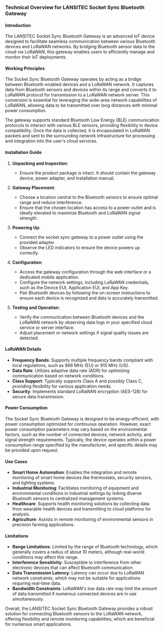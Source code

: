 ### Technical Overview for LANSITEC Socket Sync Bluetooth Gateway

#### Introduction
The LANSITEC Socket Sync Bluetooth Gateway is an advanced IoT device designed to facilitate seamless communication between various Bluetooth devices and LoRaWAN networks. By bridging Bluetooth sensor data to the cloud via LoRaWAN, this gateway enables users to efficiently manage and monitor their IoT deployments.

#### Working Principles
The Socket Sync Bluetooth Gateway operates by acting as a bridge between Bluetooth-enabled devices and a LoRaWAN network. It captures data from Bluetooth sensors and devices within its range and converts it to LoRaWAN protocol for transmission to a LoRaWAN network server. This conversion is essential for leveraging the wide-area network capabilities of LoRaWAN, allowing data to be transmitted over long distances with minimal power consumption.

The gateway supports standard Bluetooth Low Energy (BLE) communication protocols to interact with various BLE sensors, providing flexibility in device compatibility. Once the data is collected, it is encapsulated in LoRaWAN packets and sent to the surrounding network infrastructure for processing and integration into the user's cloud services.

#### Installation Guide
1. **Unpacking and Inspection**:
   - Ensure the product package is intact. It should contain the gateway device, power adapter, and installation manual.

2. **Gateway Placement**:
   - Choose a location central to the Bluetooth sensors to ensure optimal range and reduce interference.
   - Ensure that the chosen location has access to a power outlet and is ideally elevated to maximize Bluetooth and LoRaWAN signal strength.

3. **Powering Up**:
   - Connect the socket sync gateway to a power outlet using the provided adapter.
   - Observe the LED indicators to ensure the device powers up correctly.

4. **Configuration**:
   - Access the gateway configuration through the web interface or a dedicated mobile application.
   - Configure the network settings, including LoRaWAN credentials, such as the Device EUI, Application EUI, and App Key.
   - Pair Bluetooth devices by following the on-screen instructions to ensure each device is recognized and data is accurately transmitted.

5. **Testing and Operation**:
   - Verify the communication between Bluetooth devices and the LoRaWAN network by observing data logs in your specified cloud service or server interface.
   - Adjust placement or network settings if signal quality issues are detected.

#### LoRaWAN Details
- **Frequency Bands**: Supports multiple frequency bands compliant with local regulations, such as 868 MHz (EU) or 915 MHz (US).
- **Data Rate**: Utilizes adaptive data rate (ADR) for optimizing communication based on network conditions.
- **Class Support**: Typically supports Class A and possibly Class C, providing flexibility for various application needs.
- **Security**: Implements standard LoRaWAN encryption (AES-128) for secure data transmission.

#### Power Consumption
The Socket Sync Bluetooth Gateway is designed to be energy-efficient, with power consumption optimized for continuous operation. However, exact power consumption parameters may vary based on the environmental factors, such as the number of connected devices, network activity, and signal strength requirements. Typically, the device operates within a power consumption range specified by the manufacturer, and specific details may be provided upon request.

#### Use Cases
- **Smart Home Automation**: Enables the integration and remote monitoring of smart home devices like thermostats, security sensors, and lighting systems.
- **Industrial Monitoring**: Facilitates monitoring of equipment and environmental conditions in industrial settings by linking diverse Bluetooth sensors to centralized management systems.
- **Healthcare**: Supports health monitoring solutions by collecting data from wearable health devices and transmitting to cloud platforms for analysis.
- **Agriculture**: Assists in remote monitoring of environmental sensors in precision farming applications.

#### Limitations
- **Range Limitations**: Limited by the range of Bluetooth technology, which generally covers a radius of about 10 meters, although real-world conditions may affect this range.
- **Interference Sensitivity**: Susceptible to interference from other electronic devices that can affect Bluetooth communication.
- **Data Transmission Latency**: Latency can occur due to LoRaWAN network constraints, which may not be suitable for applications requiring real-time data.
- **Bandwidth Constraints**: LoRaWAN's low data rate may limit the amount of data transmitted if numerous connected devices are in use simultaneously. 

Overall, the LANSITEC Socket Sync Bluetooth Gateway provides a robust solution for connecting Bluetooth sensors to the LoRaWAN network, offering flexibility and remote monitoring capabilities, which are beneficial for numerous smart applications.
